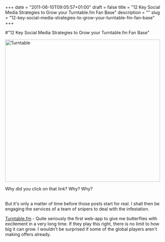 +++
date = "2011-06-10T09:05:57+01:00"
draft = false
title = "12 Key Social Media Strategies to Grow your Turntable.fm Fan Base"
description = ""
slug = "12-key-social-media-strategies-to-grow-your-turntable-fm-fan-base"
+++

#"12 Key Social Media Strategies to Grow your Turntable.fm Fan Base"


 <div class='p_embed p_image_embed'>
<a href="http://getfile9.posterous.com/getfile/files.posterous.com/conoroneill/0eMGAgBaamDaaQmHqf1zJiwenOFSifIHx4wNEqqtpkDT8NbLaF4Q45CR0XfU/turntable.png"><img alt="Turntable" height="459" src="http://getfile0.posterous.com/getfile/files.posterous.com/conoroneill/CvhrT1H6piCvM1yHkkdaryJQHsnWpXcVTwWyQiAa0IOBtEGvzY5IEFGr75a5/turntable.png.scaled.500.jpg" width="500" /></a>
</div>
<p>Why did you click on that link? Why? Why?</p><div><br /> <div>But it&#39;s only a matter of time before those posts start for real. I shall then be engaging the services of a team of snipers to deal with the infestation.</div></div><p /><div><a href="http://Turntable.fm">Turntable.fm</a> - Quite seriously the first web-app to give me butterflies with excitement in a very long time. If they play this right, there is no limit to how big it can grow. I wouldn&#39;t be surprised if some of the global players aren&#39;t making offers already.</div>
 